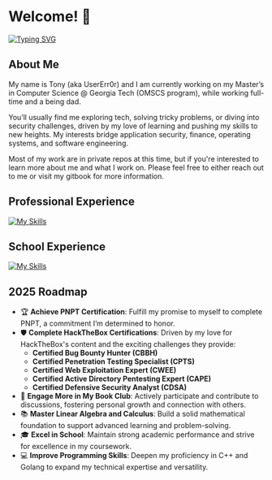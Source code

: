 # Welcome! 👋

[![Typing SVG](https://readme-typing-svg.demolab.com?font=Fira+Code&size=34&duration=2000&pause=1000&color=9F46F7&width=435&lines=Whoami%3F;UserErr0r;Software+Engineer;Graduate+Student;Security+Researcher)](https://git.io/typing-svg)

## About Me
My name is Tony (aka UserErr0r) and I am currently working on my Master’s in Computer Science @ Georgia Tech (OMSCS program), while working full-time and a being dad.

You’ll usually find me exploring tech, solving tricky problems, or diving into security challenges, driven by my love of learning and pushing my skills to new heights. My interests bridge application security, finance, operating systems, and software engineering.

Most of my work are in private repos at this time, but if you're interested to learn more about me and what I work on. Please feel free to either reach out to me or visit my gitbook for more information.

## Professional Experience
[![My Skills](https://skillicons.dev/icons?i=python,ts,fastapi,vue,bash,docker,cypress,kubernetes,terraform,golang)](https://skillicons.dev)

## School Experience
[![My Skills](https://skillicons.dev/icons?i=c,cpp,java,python,latex)](https://skillicons.dev)

## 2025 Roadmap
- 🏆 **Achieve PNPT Certification**: Fulfill my promise to myself to complete PNPT, a commitment I’m determined to honor. 
- 🛡️ **Complete HackTheBox Certifications**: Driven by my love for HackTheBox's content and the exciting challenges they provide:  
  - **Certified Bug Bounty Hunter (CBBH)**
  - **Certified Penetration Testing Specialist (CPTS)**  
  - **Certified Web Exploitation Expert (CWEE)**
  - **Certified Active Directory Pentesting Expert (CAPE)**
  - **Certified Defensive Security Analyst (CDSA)**
- 📖 **Engage More in My Book Club**: Actively participate and contribute to discussions, fostering personal growth and connection with others.  
- 📚 **Master Linear Algebra and Calculus**: Build a solid mathematical foundation to support advanced learning and problem-solving.  
- 🎓 **Excel in School**: Maintain strong academic performance and strive for excellence in my coursework.  
- 💻 **Improve Programming Skills**: Deepen my proficiency in C++ and Golang to expand my technical expertise and versatility.  

